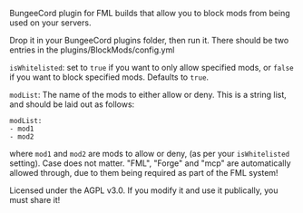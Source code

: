 BungeeCord plugin for FML builds that allow you to block mods from being used on your servers.

Drop it in your BungeeCord plugins folder, then run it. There should be two entries in the plugins/BlockMods/config.yml

`isWhitelisted`: set to `true` if you want to only allow specified mods, or `false` if you want to block specified mods. Defaults to `true`.

`modList`: The name of the mods to either allow or deny. This is a string list, and should be laid out as follows:

````
modList:
- mod1
- mod2
````

where `mod1` and `mod2` are mods to allow or deny, (as per your `isWhitelisted` setting). Case does not matter. "FML", "Forge" and "mcp" are automatically allowed through, due to them being required as part of the FML system!

Licensed under the AGPL v3.0. If you modify it and use it publically, you must share it!
